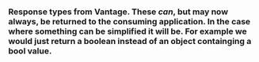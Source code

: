 ﻿### Response types from Vantage. These *can*, but may now always, be returned to the consuming application. In the case where something can be simplified it will be. For example we would just return a boolean instead of an object containging a bool value.